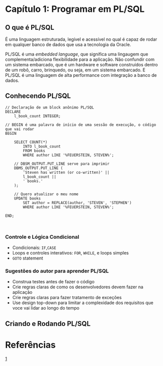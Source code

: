 # Capítulo 1: Programar em PL/SQL

## O que é PL/SQL

É uma linguagem estruturada, legível e acessível no qual é capaz de rodar em qualquer banco de dados que usa a tecnologia da Oracle.

PL/SQL é uma *embedded language*, que significa uma lingaugem que complementa/adiciona flexibilidade para a aplicação. Não confundir com um sistema embarcado, que é um hardware e software construídos dentro de um robô, carro, brinquedo, ou seja, em um sistema embarcado. E PL/SQL é uma linguagem de alta performance com integração a banco de dados.

## Conhecendo PL/SQL

```
// Declaração de um block anônimo PL/SQL
DECLARE
	l_book_count INTEGER;
	
// BEGIN é uma palavra de início de uma sessão de execução, o código que vai rodar 
BEGIN

	SELECT COUNT(*)
		INTO l_book_count
		FROM books
		WHERE author LIKE '%FEUERSTEIN, STEVEN%';
	
	// DBSM_OUTPUT.PUT_LINE serve para imprimir
	DBMS_OUTPUT.PUT_LINE (
		'Steven has written (or co-written)' ||
		l_book_count ||
		' books.'
	);
	
	// Quero atualizar o meu nome 
	UPDATE books
		SET author = REPLACE(author, 'STEVEN', 'STEPHEN')
		WHERE author LIKE '%FEUERSTEIN, STEVEN%';

END;
	
		
```


### Controle e Lógica Condicional

 - Condicionais: `IF`,`CASE`
 - Loops e controles interativos: `FOR`, `WHILE`, e loops simples
 - `GOTO` statement
 

### Sugestões do autor para aprender PL/SQL

- Construa testes antes de fazer o código
- Crie regras claras de como os desenvolvedores devem fazer na aplicação
- Crie regras claras para fazer tratamento de exceções
- Use design top-down para limitar a complexidade dos requisitos que voce vai lidar ao longo do tempo

## Criando e Rodando PL/SQL



# Referências

[1](https://www.pcmag.com/encyclopedia/term/embedded-language)
